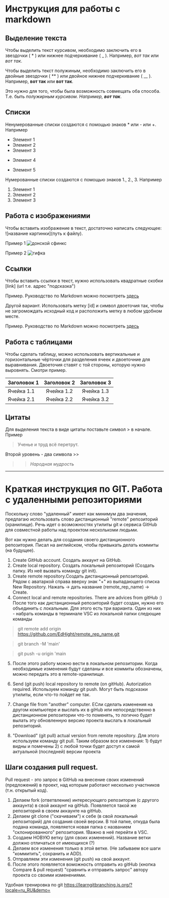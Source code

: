 # Инструкция для работы с markdown 

## Выделение текста

Чтобы выделить текст курсивом, необходимо заключить его в звездочки ( * ) или нижнее подчеркивание ( _ ). Например, *вот так* или _вот так_.

Чтобы выделить текст полужиным, необходимо заключить его в двойные звездочки ( ** ) или двойное нижнее подчеркивание ( __ ). Например, **вот так** или __вот так__.

Это нужно для того, чтобы была возможность совмещать оба способа. Т.е. быть _полужирным курсивом. Например, **вот так**_.

## Списки


Ненумерованные списки создаются с помощью знаков * или - или +.
Например
* Элемент 1
* Элемент 2
* Элемент 3
- Элемент 4
+ Элемент 5

Нумерованные списки создаются с помощью знаков 1., 2., 3.
Например

1. Элемент 1
2. Элемент 2
3. Элемент 3


## Работа с изображениями

Чтобы вставить изображение в текст, достаточно написать следующее: ![название картинки](путь к файлу). 

Пример 1
![донской сфинкс](cat.jpg) 

Пример 2
![гифка](orb.gif) 

## Ссылки

Чтобы вставить ссылки в текст, нужно использовать квадратные скобки [link] (url т.е. адрес "подсказка")

Пример. Руководство по Markdown можно посмотреть [здесь](https://paulradzkov.com/2014/markdown_cheatsheet/ "Руководство по Markdown")

Другой вариант. Использовать метку [id] и символ двоеточия так, чтобы не загромождать исходный код и расположить метку в любом удобном месте. 

Пример. Руководство по Markdown можно посмотреть [здесь][1]

[1]: https://paulradzkov.com/2014/markdown_cheatsheet/ "Руководство по Markdown"




## Работа с таблицами

Чтобы сделать таблицу, можно использовать вертикальные и горизонтальные чёрточки для разделения ячеек и двоеточние для выравнивания.  Двоеточия ставят с той стороны, которую нужно выровнять. Смотри пример.

|Заголовок 1 | Заголовок 2 | Заголовок 3
|:-----------|:-----------:|:----------:|
|Ячейка 1.1  | Ячейка 1.2  | Ячейка 1.3 |
|Ячейка 2.1  | Ячейка 2.2  | Ячейка 3.2 | 





## Цитаты

Для выделения текста в виде цитаты поставьте символ > в начале. Пример 

 >Ученье и труд всё перетрут. 

Второй уровень  - два символа >>
  
>> *Народная мудрость*



***
# Краткая инструкция по GIT. Работа с удаленными репозиториями

Поскольку слово "удаленный" имеет как минимум два значения, предлагаю использовать слово дистанционный "remote" репозиторий (хранилище). Речь идет о возможностях утилиты git и сервиса GitHub для совместной работы над проектом несколькоми людьми.

 
Вот как нужно делать для создания своего дистанционного репозитория. Писал на английском, чтобы привыкать делать коммиты (на будущее). 

1. Create GitHub account. Создать аккаунт на GitHub.
2. Create local repository. Создать локальный репозиторий (Создать папку. Из неё вызвать команду git init).
3. Create remote repository.Создать дистанционный репозиторий. Рядом с аватаркой справа вверху знак "+" из выпадающего списка New Repository. Нажать -> дать название (remote_rep_name) -> Create.
4. Connect local and remote repositories. There are advices from gitHub :) После того как дистанционный репозиторий будет создан, нужно его объединить с локальным. Для этого есть три варианта. Один из них - набрать команды в терминале VSC из локальной папки следющие команды

> git remote add origin https://github.com/EdHight/remote_rep_name.git

> git branch -M 'main'

> git push -u origin 'main

5. После этого работу можно вести в локальном репозитории. Когда необходимые изменения будут сделаны и все коммиты обозначены, можно передать это в remote-хранилище. 

6. Send (git push) local repository to remote (on gitHub). Autorization required. Используем команду git push. Могут быть подсказки утилиты, если что-то пойдет не так.

7. Change file from "another" computer. ЕСли сделать изменения на другом компьютере и выслать их в giHub или непосредственно в дистанционном репозитории что-то поменять, то логично будет вылать эту обновленную версию проекта выслать в локальный репозиторий. 
8. "Download" (git pull) actual version from remote repository. Для этого используем команду git pull. Таким образом все изменения: 1) будут видны и помечены 2) с любой точки будет доступ к самой актуальной (последней) версии проекта

## Шаги создания pull request.

Pull request - это запрос в GitHub на внесение своих изменений (предложений) в проект, над которым работают несколько участников (т.н. открытый код). 

1. Делаем fork (ответвление) интересующего  репозитория (с другого аккаунта) в свой аккаунт на gitHub. Появляется такой же репозиторий в своем аккаунте на gitHub.
2. Делаем git clone ("скачиваем") к себе (в свой локальный репозиторий) для создания своей версии. В той папке, откуда была подана команда, появляется новая папка с названием "склонированного" репозитория. !Важно в неё перейти в VSC.  
3. Создаем НОВУЮ ветку (для своих изменений). Название ветки должно отличаться от имеющихся (?) 
4. Делаем все изменения только в этой ветке. (Не забываем все шаги "коммитить", сохранить и ADD).
5. Отправляем эти изменения (git push) на свой аккаунт.   
6. После этого появляется воможность отправить из gitHub (кнопка Compare & pull request) "сравнить и отправить запрос" автору проекта со своими изменениями.


Удобная тренировка по git https://learngitbranching.js.org/?locale=ru_RU&demo=
